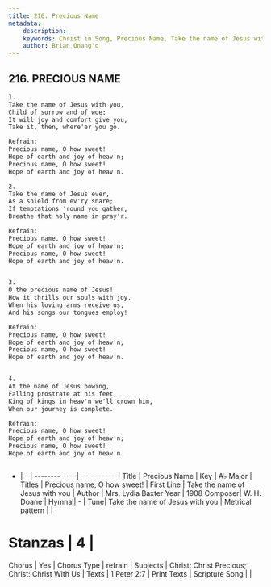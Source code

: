 ```yaml
---
title: 216. Precious Name
metadata:
    description: 
    keywords: Christ in Song, Precious Name, Take the name of Jesus with you, Precious name, O how sweet!
    author: Brian Onang'o
---
```



## 216. PRECIOUS NAME

```txt
1.
Take the name of Jesus with you,
Child of sorrow and of woe;
It will joy and comfort give you,
Take it, then, where'er you go.  

Refrain:
Precious name, O how sweet!
Hope of earth and joy of heav'n;
Precious name, O how sweet!
Hope of earth and joy of heav'n.

2.
Take the name of Jesus ever,
As a shield from ev'ry snare;
If temptations 'round you gather,
Breathe that holy name in pray'r. 

Refrain:
Precious name, O how sweet!
Hope of earth and joy of heav'n;
Precious name, O how sweet!
Hope of earth and joy of heav'n.


3.
O the precious name of Jesus!
How it thrills our souls with joy,
When his loving arms receive us,
And his songs our tongues employ! 

Refrain:
Precious name, O how sweet!
Hope of earth and joy of heav'n;
Precious name, O how sweet!
Hope of earth and joy of heav'n.


4.
At the name of Jesus bowing,
Falling prostrate at his feet,
King of kings in heav'n we'll crown him,
When our journey is complete. 

Refrain:
Precious name, O how sweet!
Hope of earth and joy of heav'n;
Precious name, O how sweet!
Hope of earth and joy of heav'n.



```

- |   -  |
-------------|------------|
Title | Precious Name |
Key | A♭ Major |
Titles | Precious name, O how sweet! |
First Line | Take the name of Jesus with you |
Author | Mrs. Lydia Baxter
Year | 1908
Composer| W. H. Doane |
Hymnal|  - |
Tune| Take the name of Jesus with you |
Metrical pattern | |
# Stanzas | 4 |
Chorus | Yes |
Chorus Type | refrain |
Subjects | Christ: Christ Precious; Christ: Christ With Us |
Texts | 1 Peter 2:7 |
Print Texts | 
Scripture Song |  |
  
